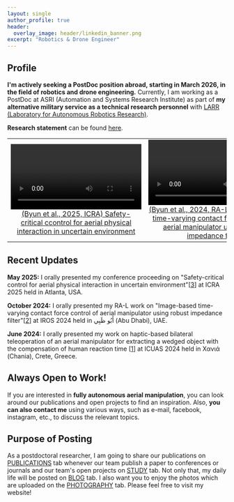 ```yaml
---
layout: single
author_profile: true
header:
  overlay_image: header/linkedin_banner.png
excerpt: "Robotics & Drone Engineer"
---
```


## Profile
**I'm actively seeking a PostDoc position abroad, starting in March 2026, in the field of robotics and drone engineering.** Currently, I am working as a PostDoc at ASRI (Automation and Systems Research Institute) as part of **my alternative military service as a technical research personnel** with <a href="https://larr.snu.ac.kr/" target="_blank">LARR (Laboratory for Autonomous Robotics Research)</a>.

**Research statement** can be found <a href="https://jh-byun.github.io/download/research_statement/Research_Statement_250721.pdf">here</a>.

<table>
    <tr>
      <td align="center" width="50%">
        <a href="https://jh-byun.github.io/pub/ICRA25/" target="_blank">
          <video style="border: none; box-shadow: none;" width="300" controls>
            <source src="/videos/byun2025icra_video.mp4" type="video/mp4">
            Your browser does not support the video tag.
          </video>
          <br/> (Byun et al., 2025, ICRA) Safety-critical ccontrol for aerial physical interaction in uncertain environment
        </a>
      </td>
      <td align="center" width="50%">
        <a href="https://jh-byun.github.io/pub/RAL24/" target="_blank">
          <video style="border: none; box-shadow: none;" width="300" controls>
            <source src="/videos/byun2025icra_video.mp4" type="video/mp4">
            Your browser does not support the video tag.
          </video>
          <br/> (Byun et al., 2024, RA-L) Image-based time-varying contact force control of aerial manipulator using robust impedance filter
        </a>
      </td>
    </tr>
</table>

## Recent Updates

**May 2025:** I orally presented my conference proceeding on "Safety-critical control for aerial physical interaction in uncertain environment"[<a href="https://jh-byun.github.io/pub/ICRA25/">3</a>] at ICRA 2025 held in Atlanta, USA. 

**October 2024:** I orally presented my RA-L work on "Image-based time-varying contact force control of aerial manipulator using robust impedance filter"[<a href="https://jh-byun.github.io/pub/RAL24/">2</a>] at IROS 2024 held in أَبُو ظَبِي (Abu Dhabi), UAE. 

**June 2024:** I orally presented my work on haptic-based bilateral teleoperation of an aerial manipulator for extracting a wedged object with the compensation of human reaction time [<a href="https://jh-byun.github.io/pub/ICUAS24/">1</a>] at ICUAS 2024 held in Χανιά (Chania), Crete, Greece.

## Always Open to Work!
If you are interested in **fully autonomous aerial manipulation**, you can look around our publications and open projects to find an inspiration. Also, **you can also contact me** using various ways, such as e-mail, facebook, instagram, etc., to discuss the relevant topics.

## Purpose of Posting
As a postdoctoral researcher, I am going to share our publications on <a href="https://jh-byun.github.io/_pages/pub/index.html">PUBLICATIONS</a> tab whenever our team publish a paper to conferences or journals and our team's open projects on <a href="https://jh-byun.github.io/_pages/pub/index.html">STUDY</a> tab. Not only that, my daily life will be posted on <a href="https://jh-byun.github.io/_pages/blog/index.html">BLOG</a> tab. I also want you to enjoy the photos which are uploaded on the <a href="https://jh-byun.github.io/_pages/photography/index.html">PHOTOGRAPHY</a> tab. Please feel free to visit my website!
